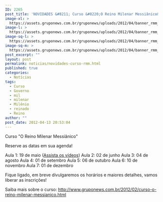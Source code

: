 ```yaml
---
ID: 2265
post_title: 'NOVIDADES &#8211; Curso &#8220;O Reino Milenar Messiânico&#8221;'
image-xl: >
  https://assets.gruponews.com.br/gruponews/uploads/2012/04/banner_rmm_novidades.jpg
image-l: >
  https://assets.gruponews.com.br/gruponews/uploads/2012/04/banner_rmm_novidades.jpg
image-sq-l: >
  https://assets.gruponews.com.br/gruponews/uploads/2012/04/banner_rmm_novidades.jpg
image-sq-m: >
  https://assets.gruponews.com.br/gruponews/uploads/2012/04/banner_rmm_novidades-720x320.jpg
post_excerpt: ""
layout: post
permalink: noticias/novidades-curso-rmm.html
published: true
categories:
  - Notícias
tags:
  - Curso
  - Governo
  - mil
  - milenar
  - Milênio
  - reinado
  - Reino
author: ""
post_date: 2012-04-13 20:53:04
---
```

Curso "O Reino Milenar Messiânico"

Reserve as datas em sua agenda!

Aula 1: 19 de maio (<a title="Curso “O Reino Milenar Messiânico” #aula01" href="http://www.gruponews.com.br/audiosevideos/curso-reino-milenar-messianico/aula01">Assista os vídeos</a>)
Aula 2: 02 de junho
Aula 3: 04 de agosto
Aula 4: 01 de setembro
Aula 5: 06 de outubro
Aula 6: 10 de novembro
Aula 7: 01 de dezembro

Fique ligado, em breve divulgaremos os horários e maiores detalhes, vamos liberar as inscrições!

Saiba mais sobre o curso: <a href="http://www.gruponews.com.br/2012/02/curso-o-reino-milenar-messianico.html">http://www.gruponews.com.br/2012/02/curso-o-reino-milenar-messianico.html</a>